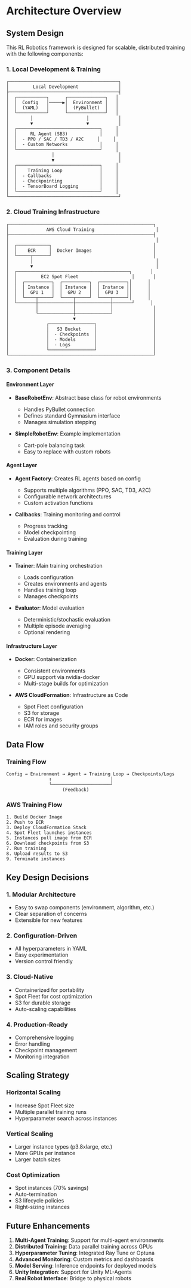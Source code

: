 # Architecture Overview

## System Design

This RL Robotics framework is designed for scalable, distributed training with the following components:

### 1. Local Development & Training

```
┌─────────────────────────────────────────┐
│         Local Development               │
├─────────────────────────────────────────┤
│  ┌───────────┐      ┌──────────────┐   │
│  │  Config   │─────▶│  Environment │   │
│  │  (YAML)   │      │  (PyBullet)  │   │
│  └───────────┘      └──────────────┘   │
│        │                    │           │
│        ▼                    ▼           │
│  ┌───────────────────────────────┐     │
│  │     RL Agent (SB3)            │     │
│  │  - PPO / SAC / TD3 / A2C     │     │
│  │  - Custom Networks            │     │
│  └───────────────────────────────┘     │
│                │                        │
│                ▼                        │
│  ┌───────────────────────────────┐     │
│  │    Training Loop              │     │
│  │  - Callbacks                  │     │
│  │  - Checkpointing              │     │
│  │  - TensorBoard Logging        │     │
│  └───────────────────────────────┘     │
└─────────────────────────────────────────┘
```

### 2. Cloud Training Infrastructure

```
┌──────────────────────────────────────────────────────┐
│              AWS Cloud Training                       │
├──────────────────────────────────────────────────────┤
│                                                       │
│  ┌────────────┐                                      │
│  │    ECR     │  Docker Images                       │
│  └─────┬──────┘                                      │
│        │                                              │
│        ▼                                              │
│  ┌──────────────────────────────────────────┐       │
│  │         EC2 Spot Fleet                    │       │
│  │  ┌──────────┐  ┌──────────┐  ┌──────────┐│      │
│  │  │ Instance │  │ Instance │  │ Instance ││      │
│  │  │  GPU 1   │  │  GPU 2   │  │  GPU 3   ││      │
│  │  └────┬─────┘  └────┬─────┘  └────┬─────┘│      │
│  └───────┼─────────────┼─────────────┼───────┘      │
│          │             │             │               │
│          └─────────────┼─────────────┘               │
│                        ▼                             │
│              ┌─────────────────┐                     │
│              │   S3 Bucket     │                     │
│              │  - Checkpoints  │                     │
│              │  - Models       │                     │
│              │  - Logs         │                     │
│              └─────────────────┘                     │
└──────────────────────────────────────────────────────┘
```

### 3. Component Details

#### Environment Layer
- **BaseRobotEnv**: Abstract base class for robot environments
  - Handles PyBullet connection
  - Defines standard Gymnasium interface
  - Manages simulation stepping
  
- **SimpleRobotEnv**: Example implementation
  - Cart-pole balancing task
  - Easy to replace with custom robots

#### Agent Layer
- **Agent Factory**: Creates RL agents based on config
  - Supports multiple algorithms (PPO, SAC, TD3, A2C)
  - Configurable network architectures
  - Custom activation functions

- **Callbacks**: Training monitoring and control
  - Progress tracking
  - Model checkpointing
  - Evaluation during training

#### Training Layer
- **Trainer**: Main training orchestration
  - Loads configuration
  - Creates environments and agents
  - Handles training loop
  - Manages checkpoints

- **Evaluator**: Model evaluation
  - Deterministic/stochastic evaluation
  - Multiple episode averaging
  - Optional rendering

#### Infrastructure Layer
- **Docker**: Containerization
  - Consistent environments
  - GPU support via nvidia-docker
  - Multi-stage builds for optimization

- **AWS CloudFormation**: Infrastructure as Code
  - Spot Fleet configuration
  - S3 for storage
  - ECR for images
  - IAM roles and security groups

## Data Flow

### Training Flow
```
Config → Environment → Agent → Training Loop → Checkpoints/Logs
                ↑                      │
                └──────────────────────┘
                     (Feedback)
```

### AWS Training Flow
```
1. Build Docker Image
2. Push to ECR
3. Deploy CloudFormation Stack
4. Spot Fleet launches instances
5. Instances pull image from ECR
6. Download checkpoints from S3
7. Run training
8. Upload results to S3
9. Terminate instances
```

## Key Design Decisions

### 1. Modular Architecture
- Easy to swap components (environment, algorithm, etc.)
- Clear separation of concerns
- Extensible for new features

### 2. Configuration-Driven
- All hyperparameters in YAML
- Easy experimentation
- Version control friendly

### 3. Cloud-Native
- Containerized for portability
- Spot Fleet for cost optimization
- S3 for durable storage
- Auto-scaling capabilities

### 4. Production-Ready
- Comprehensive logging
- Error handling
- Checkpoint management
- Monitoring integration

## Scaling Strategy

### Horizontal Scaling
- Increase Spot Fleet size
- Multiple parallel training runs
- Hyperparameter search across instances

### Vertical Scaling
- Larger instance types (p3.8xlarge, etc.)
- More GPUs per instance
- Larger batch sizes

### Cost Optimization
- Spot instances (70% savings)
- Auto-termination
- S3 lifecycle policies
- Right-sizing instances

## Future Enhancements

1. **Multi-Agent Training**: Support for multi-agent environments
2. **Distributed Training**: Data parallel training across GPUs
3. **Hyperparameter Tuning**: Integrated Ray Tune or Optuna
4. **Advanced Monitoring**: Custom metrics and dashboards
5. **Model Serving**: Inference endpoints for deployed models
6. **Unity Integration**: Support for Unity ML-Agents
7. **Real Robot Interface**: Bridge to physical robots
